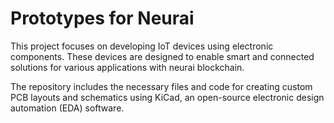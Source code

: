 # Prototypes for Neurai

This project focuses on developing IoT devices using electronic components. These devices are designed to enable smart and connected solutions for various applications with neurai blockchain. 

The repository includes the necessary files and code for creating custom PCB layouts and schematics using KiCad, an open-source electronic design automation (EDA) software.


